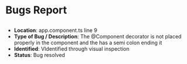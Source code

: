 # Bugs Report

##

- **Location**: app.component.ts line 9
- **Type of Bug / Description**: The @Component decorator is not placed properly in the component and the has a semi colon ending it
- **Identified**: VIdentified through visual inspection
- **Status**: Bug resolved
